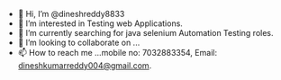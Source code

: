 - 👋 Hi, I’m @dineshreddy8833
- 👀 I’m interested in Testing  web Applications.
- 🌱 I’m currently searching  for java selenium Automation Testing roles.
- 💞️ I’m looking to collaborate on ...
- 📫 How to reach me ...mobile no: 7032883354, 
  Email: dineshkumarreddy004@gmail.com.

<!---
dineshreddy8833/dineshreddy8833 is a ✨ special ✨ repository because its `README.md` (this file) appears on your GitHub profile.
You can click the Preview link to take a look at your changes.
--->

